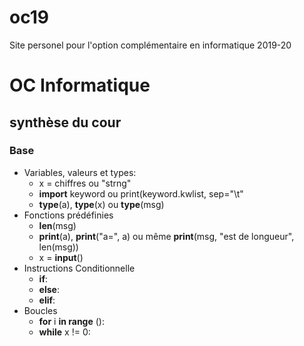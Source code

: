 # oc19
Site personel pour l'option complémentaire en informatique 2019-20

# OC Informatique
## synthèse du cour

### Base
- Variables, valeurs et types:
  - x = chiffres ou "strng"
  - **import** keyword ou print(keyword.kwlist, sep="\t"
  - **type**(a), **type**(x) ou **type**(msg)
- Fonctions prédéfinies
  - **len**(msg)
  - **print**(a), **print**("a=", a) ou même **print**(msg, "est de longueur", len(msg))
  - x = **input**()
- Instructions Conditionnelle
  - **if**:
  - **else**:
  - **elif**:
- Boucles
  - **for** i **in range** ():
  - **while** x != 0:
